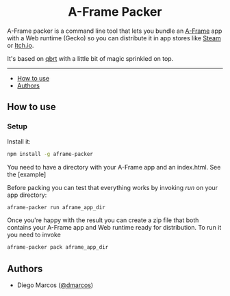 <h1 align="center">A-Frame Packer</h1>

A-Frame packer is a command line tool that lets you bundle an [A-Frame](https://aframe.io) app with a Web runtime (Gecko) so you can distribute it in app stores like [Steam](http://store.steampowered.com/) or [Itch.io](https://itch.io/).

It's based on [qbrt](https://github.com/mykmelez/qbrt) with a little bit of magic sprinkled on top.

---

- [How to use](#how-to-use)
- [Authors](#authors)

## How to use

### Setup

Install it:

```bash
npm install -g aframe-packer
```

You need to have a directory with your A-Frame app and an index.html. See the [example]

Before packing you can test that everything works by invoking *run* on your app directory:

```bash
aframe-packer run aframe_app_dir
```

Once you're happy with the result you can create a zip file that both contains your A-Frame app and Web runtime ready for distribution. To run it you need to invoke

```bash
aframe-packer pack aframe_app_dir
```

## Authors

- Diego Marcos ([@dmarcos](https://twitter.com/dmarcos))
